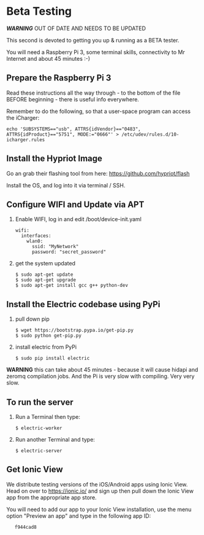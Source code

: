 # Beta Testing

***WARNING*** OUT OF DATE AND NEEDS TO BE UPDATED

This second is devoted to getting you up & running as a BETA tester.  

You will need a Raspberry Pi 3, some terminal skills, connectivity to Mr Internet and about 45 minutes :-) 

## Prepare the Raspberry Pi 3
Read these instructions all the way through - to the bottom of the file BEFORE beginning - there is useful info everywhere.  

Remember to do the following, so that a user-space program can access the iCharger:
  
    echo 'SUBSYSTEMS=="usb", ATTRS{idVendor}=="0483", ATTRS{idProduct}=="5751", MODE:="0666"' > /etc/udev/rules.d/10-icharger.rules

## Install the Hypriot Image

Go an grab their flashing tool from here: https://github.com/hypriot/flash

Install the OS, and log into it via terminal / SSH. 

## Configure WIFI and Update via APT

1. Enable WIFI, log in and edit /boot/device-init.yaml

       wifi:
         interfaces:
           wlan0:
             ssid: "MyNetwork"
             password: "secret_password"

1. get the system updated

       $ sudo apt-get update 
       $ sudo apt-get upgrade
       $ sudo apt-get install gcc g++ python-dev

## Install the Electric codebase using PyPi

1. pull down pip
       
       $ wget https://bootstrap.pypa.io/get-pip.py
       $ sudo python get-pip.py

1. install electric from PyPi 

       $ sudo pip install electric
       
**WARNING** this can take about 45 minutes - because it will cause hidapi and zeromq compilation jobs.  And the Pi 
is very slow with compiling.  Very very slow.  

## To run the server

1. Run a Terminal then type:

       $ electric-worker
    
1. Run another Terminal and type: 

       $ electric-server

## Get Ionic View 

We distribute testing versions of the iOS/Android apps using Ionic View.  Head on over to https://ionic.io/ and sign
up then pull down the Ionic View app from the appropriate app store. 

You will need to add our app to your Ionic View installation, use the menu option "Preview an app" and type in the 
following app ID:

       f944cad8
       
